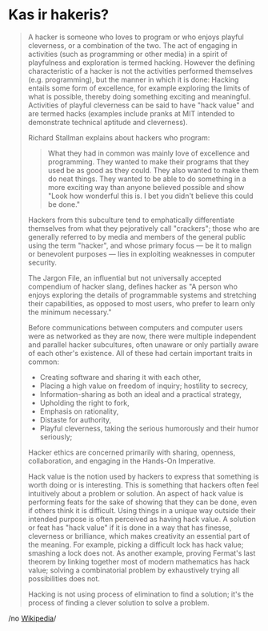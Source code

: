 # Kas ir hakeris?

> A hacker is someone who loves to program or who enjoys playful cleverness, or a combination of the two. The act of engaging in activities (such as programming or other media) in a spirit of playfulness and exploration is termed hacking. However the defining characteristic of a hacker is not the activities performed themselves (e.g. programming), but the manner in which it is done: Hacking entails some form of excellence, for example exploring the limits of what is possible, thereby doing something exciting and meaningful. Activities of playful cleverness can be said to have "hack value" and are termed hacks (examples include pranks at MIT intended to demonstrate technical aptitude and cleverness).
>
> Richard Stallman explains about hackers who program:
>
> > What they had in common was mainly love of excellence and programming. They wanted to make their programs that they used be as good as they could. They also wanted to make them do neat things. They wanted to be able to do something in a more exciting way than anyone believed possible and show "Look how wonderful this is. I bet you didn't believe this could be done."
>
> Hackers from this subculture tend to emphatically differentiate themselves from what they pejoratively call "crackers"; those who are generally referred to by media and members of the general public using the term "hacker", and whose primary focus — be it to malign or benevolent purposes — lies in exploiting weaknesses in computer security.
>
> The Jargon File, an influential but not universally accepted compendium of hacker slang, defines hacker as "A person who enjoys exploring the details of programmable systems and stretching their capabilities, as opposed to most users, who prefer to learn only the minimum necessary."
>
> Before communications between computers and computer users were as networked as they are now, there were multiple independent and parallel hacker subcultures, often unaware or only partially aware of each other's existence. All of these had certain important traits in common:
>
> * Creating software and sharing it with each other,
> * Placing a high value on freedom of inquiry; hostility to secrecy,
> * Information-sharing as both an ideal and a practical strategy,
> * Upholding the right to fork,
> * Emphasis on rationality,
> * Distaste for authority,
> * Playful cleverness, taking the serious humorously and their humor seriously;
>
> Hacker ethics are concerned primarily with sharing, openness, collaboration, and engaging in the Hands-On Imperative.
>
> Hack value is the notion used by hackers to express that something is worth doing or is interesting. This is something that hackers often feel intuitively about a problem or solution. An aspect of hack value is performing feats for the sake of showing that they can be done, even if others think it is difficult. Using things in a unique way outside their intended purpose is often perceived as having hack value.
> A solution or feat has "hack value" if it is done in a way that has finesse, cleverness or brilliance, which makes creativity an essential part of the meaning. For example, picking a difficult lock has hack value; smashing a lock does not. As another example, proving Fermat's last theorem by linking together most of modern mathematics has hack value; solving a combinatorial problem by exhaustively trying all possibilities does not.
>
> Hacking is not using process of elimination to find a solution; it's the process of finding a clever solution to solve a problem.

/no [Wikipedia](http://en.wikipedia.org/wiki/Hacker_(programmer_subculture))/